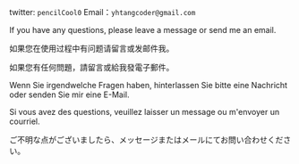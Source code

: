twitter: `pencilCool0`
Email：`yhtangcoder@gmail.com`

If you have any questions, please leave a message or send me an email.

如果您在使用过程中有问题请留言或发邮件我。

如果您有任何問題，請留言或給我發電子郵件。

Wenn Sie irgendwelche Fragen haben, hinterlassen Sie bitte eine Nachricht oder senden Sie mir eine E-Mail.

Si vous avez des questions, veuillez laisser un message ou m'envoyer un courriel.

ご不明な点がございましたら、メッセージまたはメールにてお問い合わせください。
